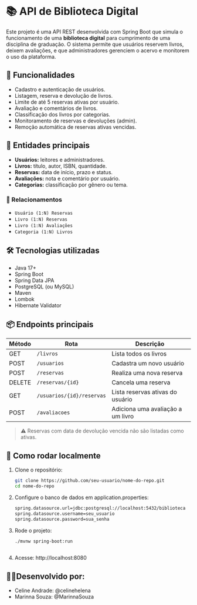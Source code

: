 # 📚 API de Biblioteca Digital

Este projeto é uma API REST desenvolvida com Spring Boot que simula o funcionamento de uma **biblioteca digital**  para cumprimento de uma disciplina de graduação. O sistema permite que usuários reservem livros, deixem avaliações, e que administradores gerenciem o acervo e monitorem o uso da plataforma.

## 🚀 Funcionalidades

- Cadastro e autenticação de usuários.
- Listagem, reserva e devolução de livros.
- Limite de até 5 reservas ativas por usuário.
- Avaliação e comentários de livros.
- Classificação dos livros por categorias.
- Monitoramento de reservas e devoluções (admin).
- Remoção automática de reservas ativas vencidas.

## 🧩 Entidades principais

- **Usuários:** leitores e administradores.
- **Livros:** título, autor, ISBN, quantidade.
- **Reservas:** data de início, prazo e status.
- **Avaliações:** nota e comentário por usuário.
- **Categorias:** classificação por gênero ou tema.

### 🔗 Relacionamentos

- `Usuário (1:N) Reservas`
- `Livro (1:N) Reservas`
- `Livro (1:N) Avaliações`
- `Categoria (1:N) Livros`

## 🛠️ Tecnologias utilizadas

- Java 17+
- Spring Boot
- Spring Data JPA
- PostgreSQL (ou MySQL)
- Maven
- Lombok
- Hibernate Validator

## 📦 Endpoints principais

| Método | Rota                       | Descrição                          |
|--------|----------------------------|------------------------------------|
| GET    | `/livros`                  | Lista todos os livros              |
| POST   | `/usuarios`                | Cadastra um novo usuário           |
| POST   | `/reservas`                | Realiza uma nova reserva           |
| DELETE | `/reservas/{id}`           | Cancela uma reserva                |
| GET    | `/usuarios/{id}/reservas`  | Lista reservas ativas do usuário   |
| POST   | `/avaliacoes`              | Adiciona uma avaliação a um livro  |

> ⚠️ Reservas com data de devolução vencida não são listadas como ativas.

## 🧪 Como rodar localmente

1. Clone o repositório:
   ```bash
   git clone https://github.com/seu-usuario/nome-do-repo.git
   cd nome-do-repo
2. Configure o banco de dados em application.properties:
    ```bash
    spring.datasource.url=jdbc:postgresql://localhost:5432/biblioteca
    spring.datasource.username=seu_usuario
    spring.datasource.password=sua_senha

3. Rode o projeto:
   ```bash
   ./mvnw spring-boot:run
  
4. Acesse: http://localhost:8080

## 👩‍💻Desenvolvido por:
- Celine Andrade: @celinehelena
- Marinna Souza: @MarinnaSouza
